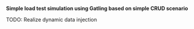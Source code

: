 **Simple load test simulation using Gatling based on simple CRUD scenario**

TODO: Realize dynamic data injection